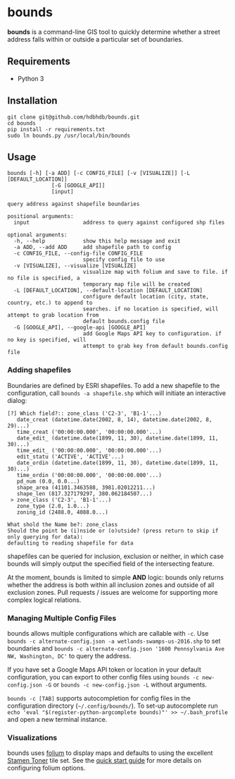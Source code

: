 # bounds

**bounds** is a command-line GIS tool to quickly determine whether a street address falls within or outside a particular set of boundaries.

## Requirements

- Python 3

## Installation

```
git clone git@github.com/hdbhdb/bounds.git
cd bounds
pip install -r requirements.txt
sudo ln bounds.py /usr/local/bin/bounds
```

## Usage

```
bounds [-h] [-a ADD] [-c CONFIG_FILE] [-v [VISUALIZE]] [-L [DEFAULT_LOCATION]]
              [-G [GOOGLE_API]]
              [input]

query address against shapefile boundaries

positional arguments:
  input                 address to query against configured shp files

optional arguments:
  -h, --help            show this help message and exit
  -a ADD, --add ADD     add shapefile path to config
  -c CONFIG_FILE, --config-file CONFIG_FILE
                        specify config file to use
  -v [VISUALIZE], --visualize [VISUALIZE]
                        visualize map with folium and save to file. if no file is specified, a
                        temporary map file will be created
  -L [DEFAULT_LOCATION], --default-location [DEFAULT_LOCATION]
                        configure default location (city, state, country, etc.) to append to
                        searches. if no location is specified, will attempt to grab location from
                        default bounds.config file
  -G [GOOGLE_API], --google-api [GOOGLE_API]
                        add Google Maps API key to configuration. if no key is specified, will
                        attempt to grab key from default bounds.config file
```

### Adding shapefiles

Boundaries are defined by ESRI shapefiles. To add a new shapefile to the configuration, call `bounds -a shapefile.shp` which will initiate an interactive dialog:

```
[?] Which field?:: zone_class ('C2-3', 'B1-1'...)
   date_creat (datetime.date(2002, 8, 14), datetime.date(2002, 8, 29)...)
   time_creat ('00:00:00.000', '00:00:00.000'...)
   date_edit_ (datetime.date(1899, 11, 30), datetime.date(1899, 11, 30)...)
   time_edit_ ('00:00:00.000', '00:00:00.000'...)
   edit_statu ('ACTIVE', 'ACTIVE'...)
   date_ordin (datetime.date(1899, 11, 30), datetime.date(1899, 11, 30)...)
   time_ordin ('00:00:00.000', '00:00:00.000'...)
   pd_num (0.0, 0.0...)
   shape_area (41101.3463588, 3981.02012211...)
   shape_len (817.327179297, 380.062184507...)
 > zone_class ('C2-3', 'B1-1'...)
   zone_type (2.0, 1.0...)
   zoning_id (2488.0, 4088.0...)

What shold the Name be?: zone_class
Should the point be (i)nside or (o)utside? (press return to skip if only querying for data):
defaulting to reading shapefile for data
```

shapefiles can be queried for inclusion, exclusion or neither, in which case bounds will simply output the specified field of the intersecting feature.

At the moment, bounds is limited to simple **AND** logic: bounds only returns whether the address is both within all inclusion zones and outside of all exclusion zones. Pull requests / issues are welcome for supporting more complex logical relations.

### Managing Multiple Config Files

bounds allows multiple configurations which are callable with `-c`. Use `bounds -c alternate-config.json -a wetlands-swamps-us-2016.shp` to set boundaries and `bounds -c alternate-config.json '1600 Pennsylvania Ave NW, Washington, DC'` to query the address.

If you have set a Google Maps API token or location in your default configuration, you can export to other config files using `bounds -c new-config.json -G` or `bounds -c new-config.json -L` without arguments.

`bounds -c [TAB]` supports autocompletion for config files in the configuration directory (`~/.config/bounds/`). To set-up autocomplete run `echo 'eval "$(register-python-argcomplete bounds)"' >> ~/.bash_profile` and open a new terminal instance. 


### Visualizations

bounds uses [folium](https://python-visualization.github.io/folium/index.html) to display maps and defaults to using the excellent [Stamen Toner](http://maps.stamen.com/toner/) tile set. See the [quick start guide](https://python-visualization.github.io/folium/quickstart.html) for more details on configuring folium options.